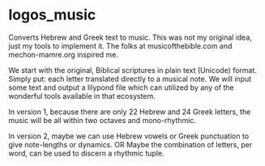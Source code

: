# logos_music
Converts Hebrew and Greek text to music.  This was not my original idea, just my tools to implement it.  The folks at musicofthebible.com and mechon-mamre.org inspired me.

We start with the original, Biblical scriptures in plain text (Unicode) format.
Simply put: each letter translated directly to a musical note.
We will input some text and output a lilypond file which can utilized by any of the wonderful tools available in that ecosystem.

In version 1, because there are only 22 Hebrew and 24 Greek letters, the music will be all within two octaves and mono-rhythmic.

In version 2, maybe we can use Hebrew vowels or Greek punctuation to give note-lengths or dynamics.
OR
Maybe the combination of letters, per word, can be used to discern a rhythmic tuple.
